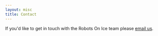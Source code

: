 ```yaml
---
layout: misc
title: Contact
---
```


If you'd like to get in touch with the Robots On Ice team please [email us](mailto:robots-on-ice-team-2024@googlegroups.com).


